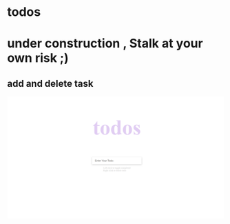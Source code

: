 # todos
# under construction , Stalk at your own risk ;)
## add and delete task
![image 1](project_images/todo.png)